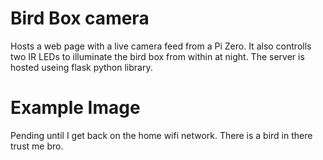 # Bird Box camera

Hosts a web page with a live camera feed from a Pi Zero. It also controlls two IR LEDs to illuminate the bird box from within at night. 
The server is hosted useing flask python library.

# Example Image
Pending until I get back on the home wifi network. There is a bird in there trust me bro.

